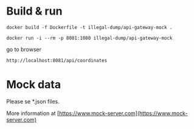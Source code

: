 # Build & run

```
docker build -f Dockerfile -t illegal-dump/api-gateway-mock .

docker run -i --rm -p 8081:1080 illegal-dump/api-gateway-mock
```

go to browser 
```
http://localhost:8081/api/coordinates
```
# Mock data

Please se *.json files. 

More information at [https://www.mock-server.com](https://www.mock-server.com)

